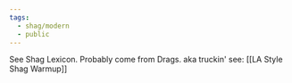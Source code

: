 ```yaml
---
tags:
  - shag/modern
  - public
---
```

See Shag Lexicon. Probably come from Drags. aka truckin' see: [[LA Style Shag Warmup]]